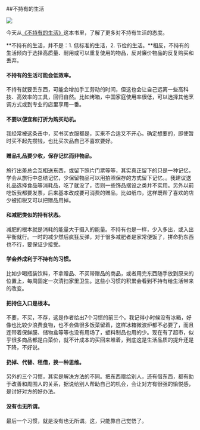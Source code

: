##不持有的生活

![](http://img3.douban.com/lpic/s28248845.jpg)

今天从[《不持有的生活》](http://book.douban.com/subject/4086725/)这本书里，了解了更多对不持有生活的态度。

**不持有的生活，并不是：1. 低标准的生活，2. 节俭的生活。**相反，不持有的生活倾向于选择高质量、耐用或可以重复使用的物品，反对廉价物品的反复购买和丢弃。

#### 不持有的生活可能会低效率。

不持有就要丢东西，可能会增加手工劳动的时间，但这也会让自己远离一些高科技、高效率的工具，回归自然。比如烤箱，中国家庭使用率很低，可以选择其他烹调方式或到专业的店里享用一番。

#### 不要以便宜和打折为购买动机。

我经常被这条击中，买书买衣服都是，买来不合适又不开心。确定想要的，即使暂时买不起先攒钱，也比买次品自己不喜欢要好。

####  赠品礼品要少收，保存记忆而非物品。

旅行出差总会互相送东西，或留下照片门票等等，其实真正留下的只是一种记忆，学会从旅行中总结记忆，少保留物品可以用拍照保存的方式留下记忆。。我建议送礼品选择食品等消耗品，吃了就没了，否则一些饰品摆设之类并不实用。另外以前吃饭我都要发票，后来基本改成要可消费的赠品，比如纸巾，这样既帮了喜欢的店少被扣税又可以把赠品用掉。

####  和减肥类似的持有状态。

减肥的根本就是消耗的能量大于摄入的能量。不持有也是一样，少入多出，或入出平衡就行。一时的减少然后疯狂反弹，对于很多减肥者是家常便饭了，拼命扔东西也不行，要保证少接受。

#### 学会养成利于不持有的习惯。

比如少喝瓶装饮料，不拿赠品、不买带赠品的商品，或者用完东西随手放到原来的位置上，每周固定一次清扫家里卫生。这些小习惯的积累会看到不持有给生活带来的改变。

#### 把持住入口是根本。

不要，不买，不存，这是作者给出7个习惯的前三个。我记得小时候没有冰箱，好像也比较少浪费食物，也不会做很多饭菜留着，这样冰箱微波炉都不必要了，而且连带着保鲜膜、储物盒等等也没有用场了，塑料制品也用的少。现在有了超市，似乎很多商品都是白菜价，就不计成本的买回来堆着，到底这是生活品质的提升还是下降，不好说。

#### 扔掉、代替、租借，换一种思维。

另外的三个习惯，其实是解决方法的不同。把东西赠给别人，还有借东西，都有助于改善和周围人的关系，据说给别人帮助自己的机会，会让对方有很强的愉悦感，是讨好对方的好办法。

#### 没有也无所谓。

最后一个习惯，就是没有也无所谓。这，只能靠自己觉悟了。

